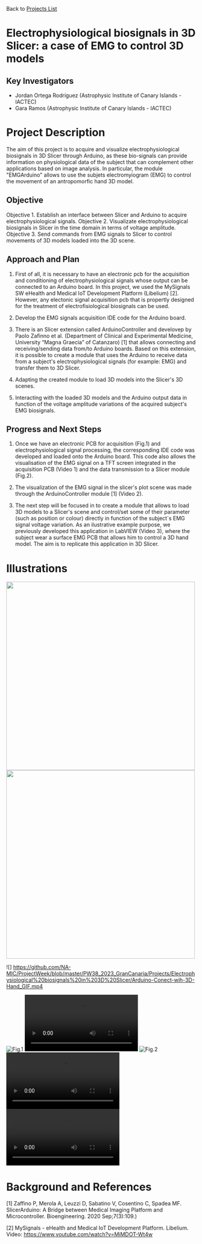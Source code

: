 Back to [Projects List](../../README.md#ProjectsList)

# Electrophysiological biosignals in 3D Slicer: a case of EMG to control 3D models

## Key Investigators

- Jordan Ortega Rodríguez (Astrophysic Institute of Canary Islands - IACTEC)
- Gara Ramos (Astrophysic Institute of Canary Islands - IACTEC)

# Project Description

The aim of this project is to acquire and visualize electrophysiological biosignals in 3D Slicer through Arduino, 
as these bio-signals can provide information on physiological data of the subject that can complement other applications 
based on image analysis. In particular, the module "EMGArduino" allows to use the subjets electromyiogram (EMG) 
to control the movement of an antropomorfic hand 3D model.

## Objective

Objective 1. Establish an interface between Slicer and Arduino to acquire electrophysiological signals.
Objective 2. Visualizate electrophysiological biosignals in Slicer in the time domain in terms of voltage amplitude. 
Objective 3. Send commands from EMG signals to Slicer to control movements of 3D models loaded into the 3D scene.


## Approach and Plan

1. First of all, it is necessary to have an electronic pcb for the acquisition and conditioning of electrophysiological 
   signals whose output can be connected to an Arduino board. In this project, we used the MySignals SW eHealth 
   and Medical IoT Development Platform (Libelium) [2]. However, any electonic signal acquisition pcb that is 
   propertly designed for the treatment of electrofisiological biosignals can be used.  

2. Develop the EMG signals acquisition IDE code for the Arduino board.
 
3. There is an Slicer extension called ArduinoController and develovep by Paolo Zafinno et al. (Department of Clinical 
   and Experimental Medicine, University “Magna Graecia” of Catanzaro) [1] that allows connecting and receiving/sending 
   data from/to Arduino boards. Based on this extension, it is possible to create a module that uses the Arduino to receive
   data from a subject's electrophysiological signals (for example: EMG) and transfer them to 3D Slicer.

4. Adapting the created module to load 3D models into the Slicer's 3D scenes.

5. Interacting with the loaded 3D models and the Arduino output data in function of the voltage amplitude variations 
   of the acquired subject's EMG biosignals. 


## Progress and Next Steps

1. Once we have an electronic PCB for acquisition (Fig.1) and electrophysiological signal processing, 
   the corresponding IDE code was developed and loaded onto the Arduino board. This code also allows the visualisation 
   of the EMG signal on a TFT screen integrated in the acquisition PCB (Video 1) and 
   the data transmission to a Slicer module (Fig.2).

2. The visualization of the EMG signal in the slicer's plot scene was made through the ArduinoController module [1] (Video 2).

3. The next step will be focused in to create a module that allows to load 3D models to a Slicer's scene and control/set some of their parameter
   (such as position or colour) directly in function of the subject´s EMG signal voltage variation. As an ilustrative example purpose, 
   we previously developed this application in LabVIEW (Video 3), where the subject wear a surface EMG PCB that allows 
   him to control a 3D hand model. The aim is to replicate this application in 3D Slicer.


# Illustrations
<img src="https://github.com/JordanOrt/EMG_Slicer/blob/1546b5817a2116dead5ebac659b9e32520a62fc6/MySiganIoT.jpg" width="500"/>
<img src="https://github.com/JordanOrt/EMG_Slicer/blob/1546b5817a2116dead5ebac659b9e32520a62fc6/EMG-Arduino%20Plot.png" width="500"/>

![] https://github.com/NA-MIC/ProjectWeek/blob/master/PW38_2023_GranCanaria/Projects/Electrophysiological%20biosignals%20in%203D%20Slicer/Arduino-Conect-wih-3D-Hand_GIF.mp4

![Fig.1](https://github.com/JordanOrt/EMG_Slicer/blob/1546b5817a2116dead5ebac659b9e32520a62fc6/MySiganIoT.jpg)
![Video 1 (EMG DAQ-Arduino)](https://github.com/JordanOrt/EMG_Slicer/blob/1546b5817a2116dead5ebac659b9e32520a62fc6/EMG_MySignals-Arduino.mp4)
![Fig.2](https://github.com/JordanOrt/EMG_Slicer/blob/1546b5817a2116dead5ebac659b9e32520a62fc6/EMG-Arduino%20Plot.png)
![Video 2 (Real time streamming of EMG data from Arduino to 3D Slicer)](https://github.com/JordanOrt/EMG_Slicer/blob/1546b5817a2116dead5ebac659b9e32520a62fc6/EMG_Slicer.mp4)
![Video 3 (Example of controlling a 3D hand model by EMG signals developed in LabVIEW interface)](https://github.com/JordanOrt/EMG_Slicer/blob/1546b5817a2116dead5ebac659b9e32520a62fc6/EMG_Hand_Labview.mp4)


# Background and References

[1] Zaffino P, Merola A, Leuzzi D, Sabatino V, Cosentino C, Spadea MF. SlicerArduino: A Bridge between Medical 
    Imaging Platform and Microcontroller. Bioengineering. 2020 Sep;7(3):109.)

[2] MySignals - eHealth and Medical IoT Development Platform. Libelium. Video: https://www.youtube.com/watch?v=MiMDOT-Wt4w
